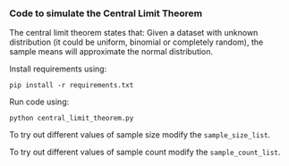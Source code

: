 ### Code to simulate the Central Limit Theorem

The central limit theorem states that: Given a dataset with unknown distribution (it could be uniform, binomial or completely random), the sample means will approximate the normal distribution.

Install requirements using:
```
pip install -r requirements.txt
```

Run code using:
```
python central_limit_theorem.py
```

To try out different values of sample size modify the `sample_size_list`.

To try out different values of sample count modify the `sample_count_list`.
